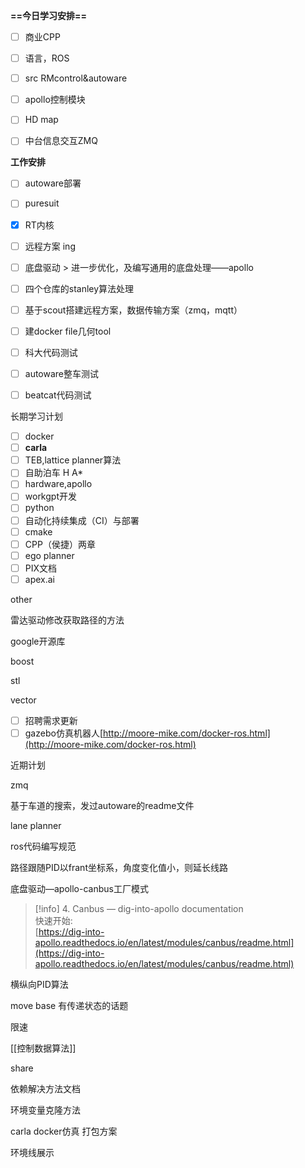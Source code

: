 **==今日学习安排==**

- [ ] 商业CPP
- [ ] 语言，ROS
- [ ] src RMcontrol&autoware
- [ ] apollo控制模块
- [ ] HD map
- [ ] 中台信息交互ZMQ

  

**工作安排**

- [ ] autoware部署
- [ ] puresuit
- [x] RT内核
- [ ] 远程方案 ing
- [ ] 底盘驱动 > 进一步优化，及编写通用的底盘处理——apollo
- [ ] 四个仓库的stanley算法处理
- [ ] 基于scout搭建远程方案，数据传输方案（zmq，mqtt）
- [ ] 建docker file几何tool
- [ ] 科大代码测试
- [ ] autoware整车测试
- [ ] beatcat代码测试

  

长期学习计划

- [ ] docker
- [ ] **carla**
- [ ] TEB,lattice planner算法
- [ ] 自助泊车 H A*
- [ ] hardware,apollo
- [ ] workgpt开发
- [ ] python
- [ ] 自动化持续集成（CI）与部署
- [ ] cmake
- [ ] CPP（侯捷）两章
- [ ] ego planner
- [ ] PIX文档
- [ ] apex.ai

other

雷达驱动修改获取路径的方法

google开源库

boost

stl

vector

- [ ] 招聘需求更新
- [ ] gazebo仿真机器人[http://moore-mike.com/docker-ros.html](http://moore-mike.com/docker-ros.html)

近期计划

zmq

基于车道的搜索，发过autoware的readme文件

lane planner

ros代码编写规范

路径跟随PID以frant坐标系，角度变化值小，则延长线路

底盘驱动—apollo-canbus工厂模式

> [!info] 4. Canbus — dig-into-apollo documentation  
> 快速开始:  
> [https://dig-into-apollo.readthedocs.io/en/latest/modules/canbus/readme.html](https://dig-into-apollo.readthedocs.io/en/latest/modules/canbus/readme.html)  

横纵向PID算法

move base 有传递状态的话题

限速

[[控制数据算法]]

  

share

依赖解决方法文档

环境变量克隆方法

carla docker仿真 打包方案

环境线展示